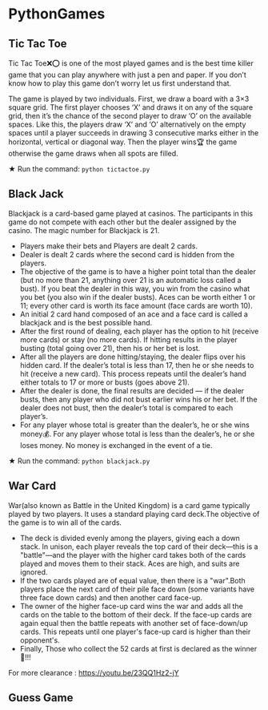 # PythonGames

## Tic Tac Toe
Tic Tac Toe❌⭕ is one of the most played games and is the best time killer game that you can play anywhere with just a pen and paper. If you don’t know how to play this game don’t worry let us first understand that.

The game is played by two individuals. First, we draw a board with a 3×3 square grid. The first player chooses ‘X’ and draws it on any of the square grid, then it’s the chance of the second player to draw ‘O’ on the available spaces. Like this, the players draw ‘X’ and ‘O’ alternatively on the empty spaces until a player succeeds in drawing 3 consecutive marks either in the horizontal, vertical or diagonal way. Then the player wins🏆 the game otherwise the game draws when all spots are filled.

★ Run the command: ```python tictactoe.py```
## Black Jack
Blackjack is a card-based game played at casinos. The participants in this game do not compete with each other but the dealer assigned by the casino. The magic number for Blackjack is 21. 
- Players make their bets and Players are dealt 2 cards.
- Dealer is dealt 2 cards where the second card is hidden from the players.
- The objective of the game is to have a higher point total than the dealer (but no more than 21, anything over 21 is an automatic loss called a bust). If you beat the dealer in this way, you win from the casino what you bet (you also win if the dealer busts). Aces can be worth either 1 or 11; every other card is worth its face amount (face cards are worth 10).
- An initial 2 card hand composed of an ace and a face card is called a blackjack and is the best possible hand.
- After the first round of dealing, each player has the option to hit (receive more cards) or stay (no more cards). If hitting results in the player busting (total going over 21), then his or her bet is lost.
- After all the players are done hitting/staying, the dealer flips over his hidden card. If the dealer’s total is less than 17, then he or she needs to hit (receive a new card). This process repeats until the dealer’s hand either totals to 17 or more or busts (goes above 21).
- After the dealer is done, the final results are decided — if the dealer busts, then any player who did not bust earlier wins his or her bet. If the dealer does not bust, then the dealer’s total is compared to each player’s.
- For any player whose total is greater than the dealer’s, he or she wins money💰. For any player whose total is less than the dealer’s, he or she loses money. No money is exchanged in the event of a tie.

★ Run the command: ```python blackjack.py```
## War Card
War(also known as Battle in the United Kingdom) is a card game typically played by two players. It uses a standard playing card deck.The objective of the game is to win all of the cards.
- The deck is divided evenly among the players, giving each a down stack. In unison, each player reveals the top card of their deck—this is a "battle"—and the player with the higher card takes both of the cards played and moves them to their stack. Aces are high, and suits are ignored.
- If the two cards played are of equal value, then there is a "war".Both players place the next card of their pile face down (some variants have three face down cards) and then another card face-up.
- The owner of the higher face-up card wins the war and adds all the cards on the table to the bottom of their deck. If the face-up cards are again equal then the battle repeats with another set of face-down/up cards. This repeats until one player's face-up card is higher than their opponent's.
- Finally, Those who collect the 52 cards at first is declared as the winner🥇!!!

For more clearance : https://youtu.be/23QQ1Hz2-jY
## Guess Game
